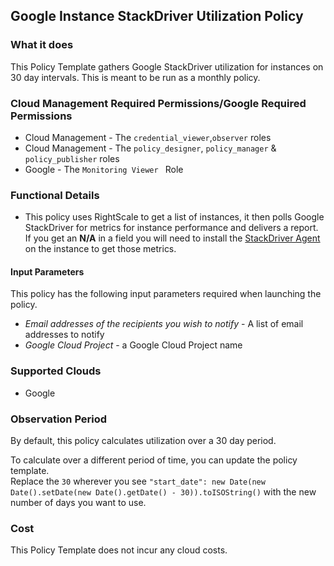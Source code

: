 ## Google Instance StackDriver Utilization Policy

### What it does

This Policy Template gathers Google StackDriver utilization for instances on 30 day intervals. This is meant to be run as a monthly policy. 

### Cloud Management Required Permissions/Google Required Permissions
- Cloud Management - The `credential_viewer`,`observer` roles
- Cloud Management - The `policy_designer`, `policy_manager` & `policy_publisher` roles
- Google - The `Monitoring Viewer ` Role

### Functional Details

- This policy uses RightScale to get a list of instances, it then polls Google StackDriver for metrics for instance performance and delivers a report. If you get an **N/A** in a field you will need to install the [StackDriver Agent](https://cloud.google.com/monitoring/agent/install-agent) on the instance to get those metrics. 

#### Input Parameters

This policy has the following input parameters required when launching the policy.

- *Email addresses of the recipients you wish to notify* - A list of email addresses to notify
- *Google Cloud Project* - a Google Cloud Project name

### Supported Clouds

- Google

### Observation Period

By default, this policy calculates utilization over a 30 day period.  

To calculate over a different period of time, you can update the policy template.  
Replace the `30` wherever you see `"start_date": new Date(new Date().setDate(new Date().getDate() - 30)).toISOString()` with the new number of days you want to use.

### Cost

This Policy Template does not incur any cloud costs.